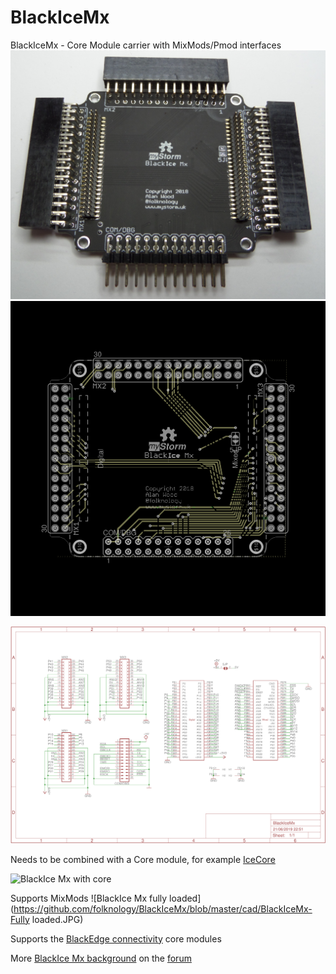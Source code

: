 # BlackIceMx
BlackIceMx - Core Module carrier with MixMods/Pmod interfaces
![BlackIce Mx](https://github.com/folknology/BlackIceMx/blob/master/BlackIceMx.jpg)
![BlackIce Mx](https://github.com/folknology/BlackIceMx/blob/master/cad/BlackIceMx.png)

![BlackIceMx Schematic](https://github.com/folknology/BlackIceMx/blob/master/cad/BlackIceMx-schematic.png)

Needs to be combined with a Core module, for example [IceCore](https://github.com/folknology/IceCore)

![BlackIce Mx with core](https://github.com/folknology/BlackIceMx/blob/master/cad/BlackIceMx-with-Core.jpg)

Supports MixMods
![BlackIce Mx fully loaded](https://github.com/folknology/BlackIceMx/blob/master/cad/BlackIceMx-Fully loaded.JPG)


Supports the [BlackEdge connectivity](https://github.com/folknology/BlackEdge) core modules

More [BlackIce Mx background](https://forum.mystorm.uk/t/new-product-blackice-mx/551/10) on the [forum](https://forum.mystorm.uk/)
